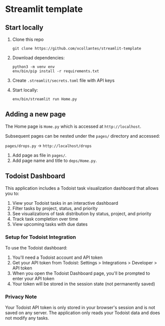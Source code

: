 # Streamlit template

## Start locally

1. Clone this repo

   ```shell
   git clone https://github.com/xcollantes/streamlit-template
   ```

1. Download dependencies:

   ```shell
   python3 -m venv env
   env/bin/pip install -r requirements.txt
   ```

1. Create `.streamlit/secrets.toml` file with API keys

1. Start locally:

   ```shell
   env/bin/streamlit run Home.py
   ```

## Adding a new page

The Home page is `Home.py` which is accessed at `http://localhost`.

Subsequent pages can be nested under the `pages/` directory and accessed:

`pages/drops.py` -> `http://localhost/drops`

1. Add page as file in `pages/`.
1. Add page name and title to `deps/Home.py`.

## Todoist Dashboard

This application includes a Todoist task visualization dashboard that allows you
to:

1. View your Todoist tasks in an interactive dashboard
2. Filter tasks by project, status, and priority
3. See visualizations of task distribution by status, project, and priority
4. Track task completion over time
5. View upcoming tasks with due dates

### Setup for Todoist Integration

To use the Todoist dashboard:

1. You'll need a Todoist account and API token
2. Get your API token from Todoist: Settings > Integrations > Developer > API
   token 
3. When you open the Todoist Dashboard page, you'll be prompted to enter your
   API token
4. Your token will be stored in the session state (not permanently saved)

### Privacy Note

Your Todoist API token is only stored in your browser's session and is not saved
on any server. The application only reads your Todoist data and does not modify
any tasks.
